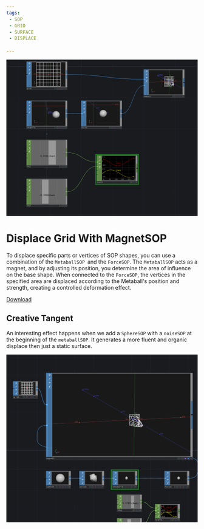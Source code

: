 ```yaml
---
tags:
 - SOP
 - GRID
 - SURFACE
 - DISPLACE

---
```


![Displace Grid With MagnetSOP](./img/DisplaceGridByMagnet.png)
# Displace Grid With MagnetSOP

To displace specific parts or vertices of SOP shapes, you can use a combination of the `MetaballSOP `and the `ForceSOP`. The `MetaballSOP` acts as a magnet, and by adjusting its position, you determine the area of influence on the base shape. When connected to the `ForceSOP`, the vertices in the specified area are displaced according to the Metaball's position and strength, creating a controlled deformation effect.

[Download](./files/DisplaceGridMagnet.tox)    

## Creative Tangent

An interesting effect happens when we add a `SphereSOP` with a `noiseSOP` at the beginning of the `metaballSOP`. 
It generates a more fluent and organic displace then just a static surface.

![Displace Grid With MagnetSOPCreative](./img/DisplaceGridByMagnetCreative.png)
